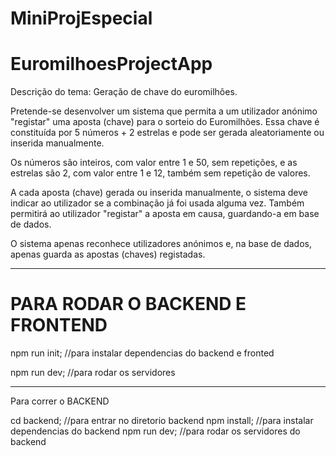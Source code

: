 # MiniProjEspecial
# EuromilhoesProjectApp

Descrição do tema: Geração de chave do euromilhões.

Pretende-se desenvolver um sistema que permita a um utilizador anónimo "registar" uma aposta (chave) para o sorteio do Euromilhões. Essa chave é constituída por 5 números + 2 estrelas e pode ser gerada aleatoriamente ou inserida manualmente.

Os números são inteiros, com valor entre 1 e 50, sem repetições, e as estrelas são 2, com valor entre 1 e 12, também sem repetição de valores.

A cada aposta (chave) gerada ou inserida manualmente, o sistema deve indicar ao utilizador se a combinação já foi usada alguma vez. Também permitirá ao utilizador "registar" a aposta em causa, guardando-a em base de dados.

O sistema apenas reconhece utilizadores anónimos e, na base de dados, apenas guarda as apostas (chaves) registadas.

-----------------------------------------

# PARA RODAR O BACKEND E FRONTEND

npm run init; //para instalar dependencias do backend e fronted

npm run dev; //para rodar os servidores

---------------------------------------

Para correr o BACKEND

cd backend; //para entrar no diretorio backend
npm  install; //para instalar dependencias do backend 
npm run dev; //para rodar os servidores do backend
